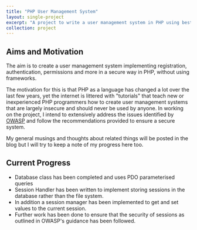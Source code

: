 ```yaml
---
title: "PHP User Management System"
layout: single-project
excerpt: "A project to write a user management system in PHP using best practices"
collection: project
---
```


## Aims and Motivation

The aim is to create a user management system implementing registration, authentication, permissions and more in a secure way in PHP, without using frameworks.

The motivation for this is that PHP as a language has changed a lot over the last few years, yet the internet is littered with "tutorials" that teach new or inexperienced PHP programmers how to create user management systems that are largely insecure and should never be used by anyone. 
In working on the project, I intend to extensively address the issues identified by [OWASP](https://www.owasp.org) and follow the recommendations provided to ensure a secure system. 

My general musings and thoughts about related things will be posted in the blog but I will try to keep a note of my progress here too.

## Current Progress

- Database class has been completed and uses PDO parameterised queries
- Session Handler has been written to implement storing sessions in the database rather than the file system. 
- In addition a session manager has been implemented to get and set values to the current session. 
- Further work has been done to ensure that the security of sessions as outlined in OWASP's guidance has been followed.